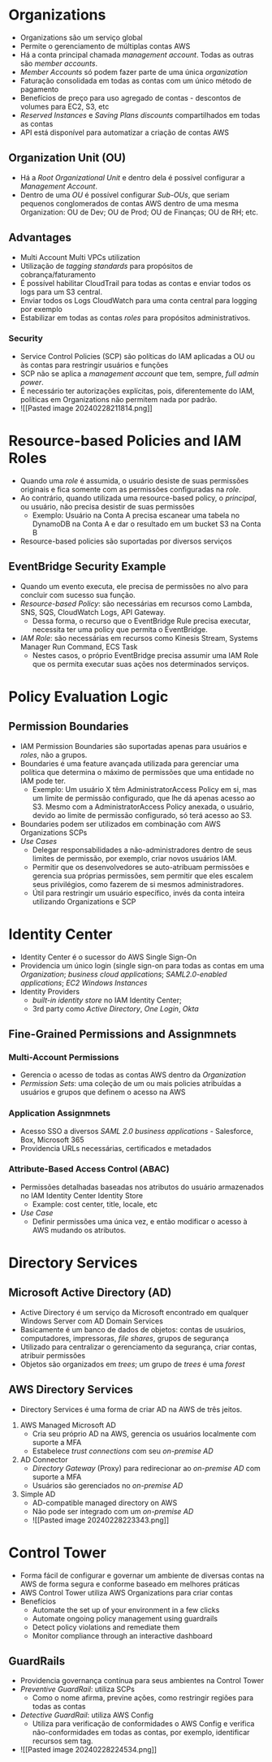 # Organizations
- Organizations são um serviço global
- Permite o gerenciamento de múltiplas contas AWS
- Há a conta principal chamada *management account*. Todas as outras são *member accounts*.
- *Member Accounts* só podem fazer parte de uma única *organization*
- Faturação consolidada em todas as contas com um único método de pagamento
- Benefícios de preço para uso agregado de contas - descontos de volumes para EC2, S3, etc
- *Reserved Instances* e *Saving Plans discounts* compartilhados em todas as contas
- API está disponível para automatizar a criação de contas AWS

## Organization Unit (OU)
- Há a *Root Organizational Unit* e dentro dela é possível configurar a *Management Account*.
- Dentro de uma *OU* é possível configurar *Sub-OUs*, que seriam pequenos conglomerados de contas AWS dentro de uma mesma Organization: OU de Dev; OU de Prod; OU de Finanças; OU de RH; etc.

## Advantages
- Multi Account Multi VPCs utilization
- Utilização de *tagging standards* para propósitos de cobrança/faturamento
- É possível habilitar CloudTrail para todas as contas e enviar todos os logs para um S3 central.
- Enviar todos os Logs CloudWatch para uma conta central para logging por exemplo
- Estabilizar em todas as contas *roles* para propósitos administrativos.

### Security
- Service Control Policies (SCP) são políticas do IAM aplicadas a OU ou às contas para restringir usuários e funções
- SCP não se aplica a *management account* que tem, sempre, *full admin power*.
- É necessário ter autorizações explícitas, pois, diferentemente do IAM, políticas em Organizations não permitem nada por padrão.
- ![[Pasted image 20240228211814.png]]


# Resource-based Policies and IAM Roles

- Quando uma *role* é assumida, o usuário desiste de suas permissões originais e fica somente com as permissões configuradas na *role*.
- Ao contrário, quando utilizada uma resource-based policy, o *principal*, ou usuário, não precisa desistir de suas permissões
	- Exemplo: Usuário na Conta A precisa escanear uma tabela no DynamoDB na Conta A e dar o resultado em um bucket S3 na Conta B
- Resource-based policies são suportadas por diversos serviços

## EventBridge Security Example
- Quando um evento executa, ele precisa de permissões no alvo para concluir com sucesso sua função.
- *Resource-based Policy*: são necessárias em recursos como Lambda, SNS, SQS, CloudWatch Logs, API Gateway.
	- Dessa forma, o recurso que o EventBridge Rule precisa executar, necessita ter uma policy que permita o EventBridge.
- *IAM Role*: são necessárias em recursos como Kinesis Stream, Systems Manager Run Command, ECS Task
	- Nestes casos, o próprio EventBridge precisa assumir uma IAM Role que os permita executar suas ações nos determinados serviços.

# Policy Evaluation Logic
## Permission Boundaries
- IAM Permission Boundaries são suportadas apenas para usuários e *roles*, não a grupos.
- Boundaries é uma feature avançada utilizada para gerenciar uma política que determina o máximo de permissões que uma entidade no IAM pode ter.
	- Exemplo: Um usuário X têm AdministratorAccess Policy em si, mas um limite de permissão configurado, que lhe dá apenas acesso ao S3. Mesmo com a AdministratorAccess Policy anexada, o usuário, devido ao limite de permissão configurado, só terá acesso ao S3. 
- Boundaries podem ser utilizados em combinação com AWS Organizations SCPs
- *Use Cases*
	- Delegar responsabilidades a não-administradores dentro de seus limites de permissão, por exemplo, criar novos usuários IAM.
	- Permitir que os desenvolvedores se auto-atribuam permissões e gerencia sua próprias permissões, sem permitir que eles escalem seus privilégios, como fazerem de si mesmos administradores.
	- Útil para restringir um usuário específico, invés da conta inteira utilizando Organizations e SCP



# Identity Center
- Identity Center é o sucessor do AWS Single Sign-On
- Providencia um único login (single sign-on para todas as contas em uma *Organization*; *business cloud applications*; *SAML2.0-enabled applications*; *EC2 Windows Instances*
- Identity Providers
	- *built-in identity store* no IAM Identity Center;
	- 3rd party como *Active Directory*, *One Login*, *Okta*

## Fine-Grained Permissions and Assignmnets
### Multi-Account Permissions
- Gerencia o acesso de todas as contas AWS dentro da *Organization*
- *Permission Sets*: uma coleção de um ou mais policies atribuídas a usuários e grupos que definem o acesso na AWS
### Application Assignmnets
- Acesso SSO a diversos *SAML 2.0 business applications* - Salesforce, Box, Microsoft 365
- Providencia URLs necessárias, certificados e metadados

### Attribute-Based Access Control (ABAC)
- Permissões detalhadas baseadas nos atributos do usuário armazenados no IAM Identity Center Identity Store
	- Example: cost center, title, locale, etc
- *Use Case*
	- Definir permissões uma única vez, e então modificar o acesso à AWS mudando os atributos.

# Directory Services
## Microsoft Active Directory (AD)
- Active Directory é um serviço da Microsoft encontrado em qualquer Windows Server com AD Domain Services
- Basicamente é um banco de dados de objetos: contas de usuários, computadores, impressoras, *file shares*, grupos de segurança
- Utilizado para centralizar o gerenciamento da segurança, criar contas, atribuir permissões
- Objetos são organizados em *trees*; um grupo de *trees* é uma *forest*

## AWS Directory Services
- Directory Services é uma forma de criar AD na AWS de três jeitos.
1. AWS Managed Microsoft AD
   - Cria seu próprio AD na AWS, gerencia os usuários localmente com suporte a MFA
   - Estabelece *trust connections* com seu *on-premise AD*
2. AD Connector
   - *Directory Gateway* (Proxy) para redirecionar ao *on-premise AD* com suporte a MFA
   - Usuários são gerenciados no *on-premise AD*
3. Simple AD
   - AD-compatible managed directory on AWS
   - Não pode ser integrado com um *on-premise AD*
   - ![[Pasted image 20240228223343.png]]

# Control Tower
- Forma fácil de configurar e governar um ambiente de diversas contas na AWS de forma segura e conforme baseado em melhores práticas
- AWS Control Tower utiliza AWS Organizations para criar contas
- Benefícios
	- Automate the set up of your environment in a few clicks
	- Automate ongoing policy management using guardrails
	- Detect policy violations and remediate them
	- Monitor compliance through an interactive dashboard

## GuardRails
- Providencia governança contínua para seus ambientes na Control Tower
- *Preventive GuardRail*: utiliza SCPs
	- Como o nome afirma, previne ações, como restringir regiões para todas as contas
- *Detective GuardRail*: utiliza AWS Config
	- Utiliza para verificação de conformidades o AWS Config e verifica não-conformidades em todas as contas, por exemplo, identificar recursos sem tag.
- ![[Pasted image 20240228224534.png]]
